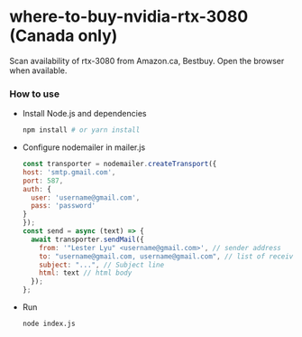 # where-to-buy-nvidia-rtx-3080  (Canada only)
Scan availability of rtx-3080 from Amazon.ca, Bestbuy.
Open the browser when available.

### How to use
- Install Node.js and dependencies
  ```sh
  npm install # or yarn install
  ```
- Configure nodemailer in mailer.js
  ```js
  const transporter = nodemailer.createTransport({
  host: 'smtp.gmail.com',
  port: 587,
  auth: {
    user: 'username@gmail.com',
    pass: 'password'
  }
  });
  const send = async (text) => {
    await transporter.sendMail({
      from: '"Lester Lyu" <username@gmail.com>', // sender address
      to: "username@gmail.com, username@gmail.com", // list of receivers
      subject: "...", // Subject line
      html: text // html body
    });
  };
  ```
- Run
  ```sh
  node index.js
  ```
